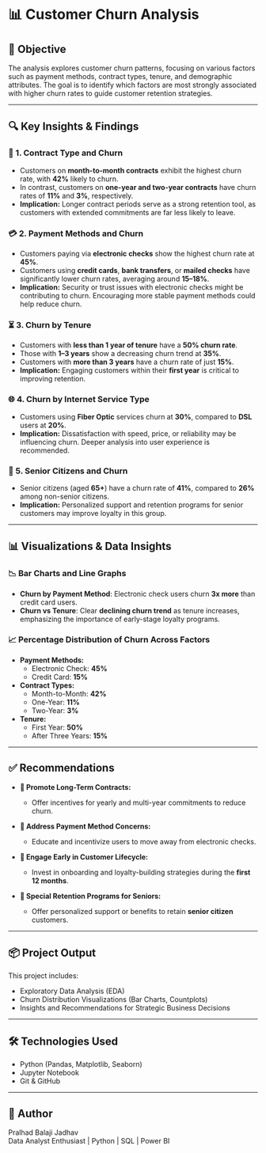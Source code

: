 # 📊 Customer Churn Analysis

## 🎯 Objective

The analysis explores customer churn patterns, focusing on various factors such as payment methods, contract types, tenure, and demographic attributes. The goal is to identify which factors are most strongly associated with higher churn rates to guide customer retention strategies.

---

## 🔍 Key Insights & Findings

### 📁 1. Contract Type and Churn
- Customers on **month-to-month contracts** exhibit the highest churn rate, with **42%** likely to churn.
- In contrast, customers on **one-year and two-year contracts** have churn rates of **11%** and **3%**, respectively.
- **Implication:** Longer contract periods serve as a strong retention tool, as customers with extended commitments are far less likely to leave.

### 💳 2. Payment Methods and Churn
- Customers paying via **electronic checks** show the highest churn rate at **45%**.
- Customers using **credit cards**, **bank transfers**, or **mailed checks** have significantly lower churn rates, averaging around **15–18%**.
- **Implication:** Security or trust issues with electronic checks might be contributing to churn. Encouraging more stable payment methods could help reduce churn.

### ⏳ 3. Churn by Tenure
- Customers with **less than 1 year of tenure** have a **50% churn rate**.
- Those with **1–3 years** show a decreasing churn trend at **35%**.
- Customers with **more than 3 years** have a churn rate of just **15%**.
- **Implication:** Engaging customers within their **first year** is critical to improving retention.

### 🌐 4. Churn by Internet Service Type
- Customers using **Fiber Optic** services churn at **30%**, compared to **DSL** users at **20%**.
- **Implication:** Dissatisfaction with speed, price, or reliability may be influencing churn. Deeper analysis into user experience is recommended.

### 👵 5. Senior Citizens and Churn
- Senior citizens (aged **65+**) have a churn rate of **41%**, compared to **26%** among non-senior citizens.
- **Implication:** Personalized support and retention programs for senior customers may improve loyalty in this group.

---

## 📊 Visualizations & Data Insights

### 📉 Bar Charts and Line Graphs
- **Churn by Payment Method**: Electronic check users churn **3x more** than credit card users.
- **Churn vs Tenure**: Clear **declining churn trend** as tenure increases, emphasizing the importance of early-stage loyalty programs.

### 📈 Percentage Distribution of Churn Across Factors
- **Payment Methods:**
  - Electronic Check: **45%**
  - Credit Card: **15%**
- **Contract Types:**
  - Month-to-Month: **42%**
  - One-Year: **11%**
  - Two-Year: **3%**
- **Tenure:**
  - First Year: **50%**
  - After Three Years: **15%**

---

## ✅ Recommendations

- **📌 Promote Long-Term Contracts:**
  - Offer incentives for yearly and multi-year commitments to reduce churn.

- **📌 Address Payment Method Concerns:**
  - Educate and incentivize users to move away from electronic checks.

- **📌 Engage Early in Customer Lifecycle:**
  - Invest in onboarding and loyalty-building strategies during the **first 12 months**.

- **📌 Special Retention Programs for Seniors:**
  - Offer personalized support or benefits to retain **senior citizen** customers.

---

## 📦 Project Output

This project includes:
- Exploratory Data Analysis (EDA)
- Churn Distribution Visualizations (Bar Charts, Countplots)
- Insights and Recommendations for Strategic Business Decisions

---

## 🛠️ Technologies Used

- Python (Pandas, Matplotlib, Seaborn)
- Jupyter Notebook
- Git & GitHub

---

## 🧠 Author

Pralhad Balaji Jadhav  
Data Analyst Enthusiast | Python | SQL | Power BI  
